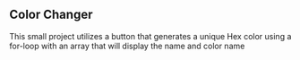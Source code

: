 ## Color Changer

This small project utilizes a button that generates a unique Hex color using a for-loop with an array that will display the name and color name